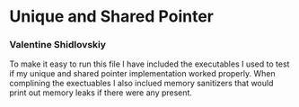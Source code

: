 # Unique and Shared Pointer
### Valentine Shidlovskiy

To make it easy to run this file I have included the executables
I used to test if my unique and shared pointer implementation worked properly.
When complining the exectuables I also inclued memory sanitizers that would print 
out memory leaks if there were any present. 
